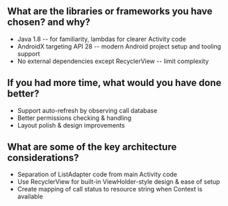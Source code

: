 ## What are the libraries or frameworks you have chosen? and why?

* Java 1.8 -- for familiarity, lambdas for clearer Activity code
* AndroidX targeting API 28 -- modern Android project setup and tooling support
* No external dependencies except RecyclerView -- limit complexity

## If you had more time, what would you have done better?

* Support auto-refresh by observing call database
* Better permissions checking & handling
* Layout polish & design improvements

## What are some of the key architecture considerations?

* Separation of ListAdapter code from main Activity code
* Use RecyclerView for built-in ViewHolder-style design & ease of setup
* Create mapping of call status to resource string when Context is available
